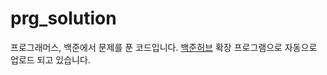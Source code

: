 # prg_solution

프로그래머스, 백준에서 문제를 푼 코드입니다. [백준허브](https://github.com/BaekjoonHub/BaekjoonHub) 확장 프로그램으로 자동으로 업로드 되고 있습니다.
